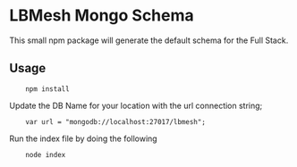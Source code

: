 # LBMesh Mongo Schema

This small npm package will generate the default schema for the Full Stack. 

## Usage

```
    npm install
```

Update the DB Name for your location with the url connection string;

```
    var url = "mongodb://localhost:27017/lbmesh";
```

Run the index file by doing the following

```
    node index
```